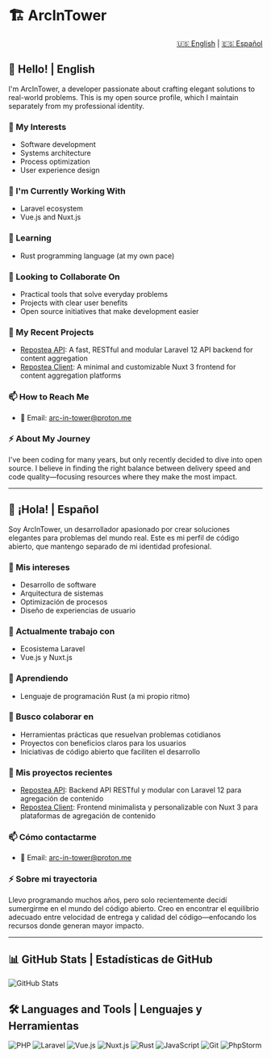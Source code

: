 # 🏗️ ArcInTower

<div align="right">
  <a href="#english">🇺🇸 English</a> |
  <a href="#español">🇪🇸 Español</a>
</div>

<a name="english"></a>
## 👋 Hello! | English
I'm ArcInTower, a developer passionate about crafting elegant solutions to real-world problems. This is my open source profile, which I maintain separately from my professional identity.

### 👀 My Interests
- Software development
- Systems architecture
- Process optimization
- User experience design

### 🌱 I'm Currently Working With
- Laravel ecosystem
- Vue.js and Nuxt.js

### 🚀 Learning
- Rust programming language (at my own pace)

### 💞️ Looking to Collaborate On
- Practical tools that solve everyday problems
- Projects with clear user benefits
- Open source initiatives that make development easier

### 🔗 My Recent Projects
- [Repostea API](https://github.com/repostea/repostea-api): A fast, RESTful and modular Laravel 12 API backend for content aggregation
- [Repostea Client](https://github.com/repostea/repostea-client): A minimal and customizable Nuxt 3 frontend for content aggregation platforms

### 📫 How to Reach Me
- 📧 Email: [arc-in-tower@proton.me](mailto:arc-in-tower@proton.me)

### ⚡ About My Journey
I've been coding for many years, but only recently decided to dive into open source. I believe in finding the right balance between delivery speed and code quality—focusing resources where they make the most impact.

---

<a name="español"></a>
## 👋 ¡Hola! | Español
Soy ArcInTower, un desarrollador apasionado por crear soluciones elegantes para problemas del mundo real. Este es mi perfil de código abierto, que mantengo separado de mi identidad profesional.

### 👀 Mis intereses
- Desarrollo de software
- Arquitectura de sistemas
- Optimización de procesos
- Diseño de experiencias de usuario

### 🌱 Actualmente trabajo con
- Ecosistema Laravel
- Vue.js y Nuxt.js

### 🚀 Aprendiendo
- Lenguaje de programación Rust (a mi propio ritmo)

### 💞️ Busco colaborar en
- Herramientas prácticas que resuelvan problemas cotidianos
- Proyectos con beneficios claros para los usuarios
- Iniciativas de código abierto que faciliten el desarrollo

### 🔗 Mis proyectos recientes
- [Repostea API](https://github.com/repostea/repostea-api): Backend API RESTful y modular con Laravel 12 para agregación de contenido
- [Repostea Client](https://github.com/repostea/repostea-client): Frontend minimalista y personalizable con Nuxt 3 para plataformas de agregación de contenido

### 📫 Cómo contactarme
- 📧 Email: [arc-in-tower@proton.me](mailto:arc-in-tower@proton.me)

### ⚡ Sobre mi trayectoria
Llevo programando muchos años, pero solo recientemente decidí sumergirme en el mundo del código abierto. Creo en encontrar el equilibrio adecuado entre velocidad de entrega y calidad del código—enfocando los recursos donde generan mayor impacto.

---

## 📊 GitHub Stats | Estadísticas de GitHub
![GitHub Stats](https://github-readme-stats.vercel.app/api?username=ArcInTower&show_icons=true&theme=radical)

## 🛠️ Languages and Tools | Lenguajes y Herramientas
![PHP](https://img.shields.io/badge/-PHP-777BB4?style=flat-square&logo=php&logoColor=white)
![Laravel](https://img.shields.io/badge/-Laravel-FF2D20?style=flat-square&logo=laravel&logoColor=white)
![Vue.js](https://img.shields.io/badge/-Vue.js-4FC08D?style=flat-square&logo=vue.js&logoColor=white)
![Nuxt.js](https://img.shields.io/badge/-Nuxt.js-00C58E?style=flat-square&logo=nuxt.js&logoColor=white)
![Rust](https://img.shields.io/badge/-Rust-000000?style=flat-square&logo=rust&logoColor=white)
![JavaScript](https://img.shields.io/badge/-JavaScript-F7DF1E?style=flat-square&logo=javascript&logoColor=black)
![Git](https://img.shields.io/badge/-Git-F05032?style=flat-square&logo=git&logoColor=white)
![PhpStorm](https://img.shields.io/badge/-PhpStorm-000000?style=flat-square&logo=phpstorm&logoColor=white)
